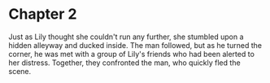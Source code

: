 # Chapter 2

Just as Lily thought she couldn't run any further, she stumbled upon a hidden alleyway and ducked inside. The man followed, but as he turned the corner, he was met with a group of Lily's friends who had been alerted to her distress. Together, they confronted the man, who quickly fled the scene.